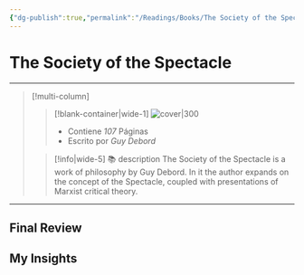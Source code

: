```yaml
---
{"dg-publish":true,"permalink":"/Readings/Books/The Society of the Spectacle/","title":"The Society of the Spectacle","tags":["NoteType/Book"],"updated":"2023-10-01T23:22:16.831-05:00"}
---
```



# The Society of the Spectacle
- - -
> [!multi-column]
> 
> > [!blank-container|wide-1]
> >  ![cover|300](http://books.google.com/books/content?id=ZQBzEAAAQBAJ&printsec=frontcover&img=1&zoom=1&edge=curl&source=gbs_api)
> >- Contiene *107* Páginas
> >- Escrito por *Guy Debord*
> 
> > [!info|wide-5] 📚 description
> > The Society of the Spectacle is a work of philosophy by Guy Debord. In it the author expands on the concept of the Spectacle, coupled with presentations of Marxist critical theory.
> 

- - -

## Final Review

## My Insights